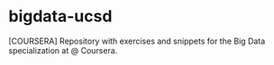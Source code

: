 # bigdata-ucsd
[COURSERA] Repository with exercises and snippets for the Big Data specialization at @ Coursera.
